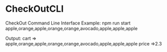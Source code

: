 # CheckOutCLI
CheckOut Command Line Interface
Example:
npm run start apple,orange,apple,orange,orange,avocado,apple,apple,apple


Output:
cart => apple,orange,apple,orange,orange,avocado,apple,apple,apple
price =>2.3
